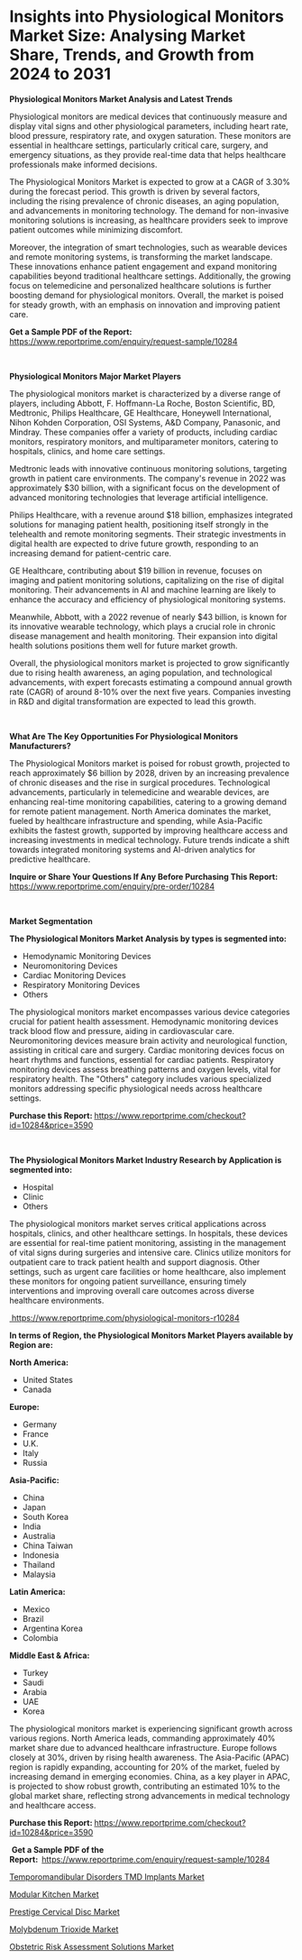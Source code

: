 <p><h1>Insights into Physiological Monitors Market Size: Analysing Market Share, Trends, and Growth from 2024 to 2031</h1></p><p><strong>Physiological Monitors Market Analysis and Latest Trends</strong></p>
<p><p>Physiological monitors are medical devices that continuously measure and display vital signs and other physiological parameters, including heart rate, blood pressure, respiratory rate, and oxygen saturation. These monitors are essential in healthcare settings, particularly critical care, surgery, and emergency situations, as they provide real-time data that helps healthcare professionals make informed decisions.</p><p>The Physiological Monitors Market is expected to grow at a CAGR of 3.30% during the forecast period. This growth is driven by several factors, including the rising prevalence of chronic diseases, an aging population, and advancements in monitoring technology. The demand for non-invasive monitoring solutions is increasing, as healthcare providers seek to improve patient outcomes while minimizing discomfort.</p><p>Moreover, the integration of smart technologies, such as wearable devices and remote monitoring systems, is transforming the market landscape. These innovations enhance patient engagement and expand monitoring capabilities beyond traditional healthcare settings. Additionally, the growing focus on telemedicine and personalized healthcare solutions is further boosting demand for physiological monitors. Overall, the market is poised for steady growth, with an emphasis on innovation and improving patient care.</p></p>
<p><strong>Get a Sample PDF of the Report:&nbsp;</strong> <a href="https://www.reportprime.com/enquiry/request-sample/10284?utm_campaign=83&utm_medium=2&utm_source=Github&utm_content=ia&utm_term=28112024&utm_id=physiological-monitors">https://www.reportprime.com/enquiry/request-sample/10284</a></p>
<p>&nbsp;</p>
<p><strong>Physiological Monitors Major Market Players</strong></p>
<p><p>The physiological monitors market is characterized by a diverse range of players, including Abbott, F. Hoffmann-La Roche, Boston Scientific, BD, Medtronic, Philips Healthcare, GE Healthcare, Honeywell International, Nihon Kohden Corporation, OSI Systems, A&D Company, Panasonic, and Mindray. These companies offer a variety of products, including cardiac monitors, respiratory monitors, and multiparameter monitors, catering to hospitals, clinics, and home care settings.</p><p>Medtronic leads with innovative continuous monitoring solutions, targeting growth in patient care environments. The company's revenue in 2022 was approximately $30 billion, with a significant focus on the development of advanced monitoring technologies that leverage artificial intelligence. </p><p>Philips Healthcare, with a revenue around $18 billion, emphasizes integrated solutions for managing patient health, positioning itself strongly in the telehealth and remote monitoring segments. Their strategic investments in digital health are expected to drive future growth, responding to an increasing demand for patient-centric care.</p><p>GE Healthcare, contributing about $19 billion in revenue, focuses on imaging and patient monitoring solutions, capitalizing on the rise of digital monitoring. Their advancements in AI and machine learning are likely to enhance the accuracy and efficiency of physiological monitoring systems.</p><p>Meanwhile, Abbott, with a 2022 revenue of nearly $43 billion, is known for its innovative wearable technology, which plays a crucial role in chronic disease management and health monitoring. Their expansion into digital health solutions positions them well for future market growth.</p><p>Overall, the physiological monitors market is projected to grow significantly due to rising health awareness, an aging population, and technological advancements, with expert forecasts estimating a compound annual growth rate (CAGR) of around 8-10% over the next five years. Companies investing in R&D and digital transformation are expected to lead this growth.</p></p>
<p>&nbsp;</p>
<p><strong>What Are The Key Opportunities For Physiological Monitors Manufacturers?</strong></p>
<p><p>The Physiological Monitors market is poised for robust growth, projected to reach approximately $6 billion by 2028, driven by an increasing prevalence of chronic diseases and the rise in surgical procedures. Technological advancements, particularly in telemedicine and wearable devices, are enhancing real-time monitoring capabilities, catering to a growing demand for remote patient management. North America dominates the market, fueled by healthcare infrastructure and spending, while Asia-Pacific exhibits the fastest growth, supported by improving healthcare access and increasing investments in medical technology. Future trends indicate a shift towards integrated monitoring systems and AI-driven analytics for predictive healthcare.</p></p>
<p><strong>Inquire or Share Your Questions If Any Before Purchasing This Report:</strong> <a href="https://www.reportprime.com/enquiry/pre-order/10284?utm_campaign=83&utm_medium=2&utm_source=Github&utm_content=ia&utm_term=28112024&utm_id=physiological-monitors">https://www.reportprime.com/enquiry/pre-order/10284</a></p>
<p>&nbsp;</p>
<p><strong>Market Segmentation</strong></p>
<p><strong>The Physiological Monitors Market Analysis by types is segmented into:</strong></p>
<p><ul><li>Hemodynamic Monitoring Devices</li><li>Neuromonitoring Devices</li><li>Cardiac Monitoring Devices</li><li>Respiratory Monitoring Devices</li><li>Others</li></ul></p>
<p><p>The physiological monitors market encompasses various device categories crucial for patient health assessment. Hemodynamic monitoring devices track blood flow and pressure, aiding in cardiovascular care. Neuromonitoring devices measure brain activity and neurological function, assisting in critical care and surgery. Cardiac monitoring devices focus on heart rhythms and functions, essential for cardiac patients. Respiratory monitoring devices assess breathing patterns and oxygen levels, vital for respiratory health. The "Others" category includes various specialized monitors addressing specific physiological needs across healthcare settings.</p></p>
<p><strong>Purchase this Report:&nbsp;</strong><a href="https://www.reportprime.com/checkout?id=10284&price=3590&utm_campaign=83&utm_medium=2&utm_source=Github&utm_content=ia&utm_term=28112024&utm_id=physiological-monitors">https://www.reportprime.com/checkout?id=10284&price=3590</a></p>
<p>&nbsp;</p>
<p><strong>The Physiological Monitors Market Industry Research by Application is segmented into:</strong></p>
<p><ul><li>Hospital</li><li>Clinic</li><li>Others</li></ul></p>
<p><p>The physiological monitors market serves critical applications across hospitals, clinics, and other healthcare settings. In hospitals, these devices are essential for real-time patient monitoring, assisting in the management of vital signs during surgeries and intensive care. Clinics utilize monitors for outpatient care to track patient health and support diagnosis. Other settings, such as urgent care facilities or home healthcare, also implement these monitors for ongoing patient surveillance, ensuring timely interventions and improving overall care outcomes across diverse healthcare environments.</p></p>
<p><a href="https://www.reportprime.com/physiological-monitors-r10284?utm_campaign=83&utm_medium=2&utm_source=Github&utm_content=ia&utm_term=28112024&utm_id=physiological-monitors">&nbsp;https://www.reportprime.com/physiological-monitors-r10284</a></p>
<p><strong>In terms of Region, the Physiological Monitors Market Players available by Region are:</strong></p>
<p>
    <p> <strong> North America: </strong>
        <ul>
            <li>United States</li>
            <li>Canada</li>
        </ul>
        </p> 
    <p> <strong> Europe: </strong>
        <ul>
            <li>Germany</li>
            <li>France</li>
            <li>U.K.</li>
            <li>Italy</li>
            <li>Russia</li>
        </ul>
        </p> 
    <p> <strong> Asia-Pacific: </strong>
        <ul>
            <li>China</li>
            <li>Japan</li>
            <li>South Korea</li>
            <li>India</li>
            <li>Australia</li>
            <li>China Taiwan</li>
            <li>Indonesia</li>
            <li>Thailand</li>
            <li>Malaysia</li>
        </ul>
        </p> 
    <p> <strong> Latin America: </strong>
        <ul>
            <li>Mexico</li>
            <li>Brazil</li>
            <li>Argentina Korea</li>
            <li>Colombia</li>
        </ul>
        </p> 
    <p> <strong> Middle East & Africa: </strong>
        <ul>
            <li>Turkey</li>
            <li>Saudi</li>
            <li>Arabia</li>
            <li>UAE</li>
            <li>Korea</li>
        </ul>
    </p>
    </p>
<p><p>The physiological monitors market is experiencing significant growth across various regions. North America leads, commanding approximately 40% market share due to advanced healthcare infrastructure. Europe follows closely at 30%, driven by rising health awareness. The Asia-Pacific (APAC) region is rapidly expanding, accounting for 20% of the market, fueled by increasing demand in emerging economies. China, as a key player in APAC, is projected to show robust growth, contributing an estimated 10% to the global market share, reflecting strong advancements in medical technology and healthcare access.</p></p>
<p><strong>Purchase this Report: </strong><a href="https://www.reportprime.com/checkout?id=10284&price=3590&utm_campaign=83&utm_medium=2&utm_source=Github&utm_content=ia&utm_term=28112024&utm_id=physiological-monitors">https://www.reportprime.com/checkout?id=10284&price=3590</a></p>
<p>&nbsp;<strong>Get a Sample PDF of the Report:&nbsp;&nbsp;</strong><a href="https://www.reportprime.com/enquiry/request-sample/10284?utm_campaign=83&utm_medium=2&utm_source=Github&utm_content=ia&utm_term=28112024&utm_id=physiological-monitors">https://www.reportprime.com/enquiry/request-sample/10284</a></p>
<p><strong></strong></p>
<p><p><a href="https://github.com/mharielmesa/Market-Research-Report-List-5/blob/main/temporomandibular-disorders-tmd-implants-market.md?utm_campaign=83&utm_medium=2&utm_source=Github&utm_content=ia&utm_term=28112024&utm_id=physiological-monitors">Temporomandibular Disorders TMD Implants Market</a></p><p><a href="https://www.linkedin.com/pulse/modular-kitchen-market-size-growth-industry-analysis-segmentation-xvq1c?utm_campaign=83&utm_medium=2&utm_source=Github&utm_content=ia&utm_term=28112024&utm_id=physiological-monitors">Modular Kitchen Market</a></p><p><a href="https://github.com/dringals/Market-Research-Report-List-6/blob/main/prestige-cervical-disc-market.md?utm_campaign=83&utm_medium=2&utm_source=Github&utm_content=ia&utm_term=28112024&utm_id=physiological-monitors">Prestige Cervical Disc Market</a></p><p><a href="https://www.linkedin.com/pulse/molybdenum-trioxide-revenue-growth-report-2024-2031-vector-bureau-n8yoc?utm_campaign=83&utm_medium=2&utm_source=Github&utm_content=ia&utm_term=28112024&utm_id=physiological-monitors">Molybdenum Trioxide Market</a></p><p><a href="https://issuu.com/reportprime-2/docs/obstetric-risk-assessment-solutions_981cc31bbec681?utm_campaign=83&utm_medium=2&utm_source=Github&utm_content=ia&utm_term=28112024&utm_id=physiological-monitors">Obstetric Risk Assessment Solutions Market</a></p></p>